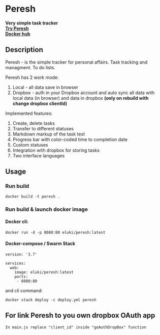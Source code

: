 # Peresh   
**Very simple task tracker**   
**[Try Peresh](https://peresh.ml)**   
**[Docker hub](https://hub.docker.com/r/eluki/peresh)**
## Description
Peresh - is the simple tracker for personal affairs. Task tracking and managment. To do lists.

Peresh has 2 work mode:
1. Local - all data save in browser
1. Dropbox - auth in your Dropbox account and auto sync all data with local data (in browser) and data in dropbox **(only on rebuild with change dropbox clientId)**

Implemented features:
1) Create, delete tasks
2) Transfer to different statuses
3) Markdown markup of the task text
4) Progress bar with color-coded time to completion date
5) Custom statuses
6) Integration with dropbox for storing tasks
7) Two interface languages

## Usage
### Run build
```
docker build -t peresh .
``` 
### Run build & launch docker image
#### Docker cli: 
```
docker run -d -p 8080:80 eluki/peresh:latest
```
#### Docker-compose / Swarm Stack   
```
version: '3.7'

services:
  web:
    image: eluki/peresh:latest
    ports:
     - 8080:80
```
and cli command:
```
docker stack deploy -c deploy.yml peresh
```

## For link Peresh to you own dropbox OAuth app
`
In main.js replace "client_id" inside "goAuthDropBox" function
`
